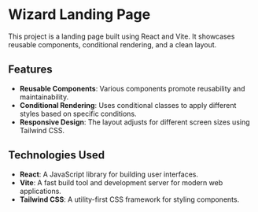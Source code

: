 # Wizard Landing Page

This project is a landing page built using React and Vite. It showcases reusable components, conditional rendering, and a clean layout.

## Features

- **Reusable Components**: Various components promote reusability and maintainability.
- **Conditional Rendering**: Uses conditional classes to apply different styles based on specific conditions.
- **Responsive Design**: The layout adjusts for different screen sizes using Tailwind CSS.

## Technologies Used

- **React**: A JavaScript library for building user interfaces.
- **Vite**: A fast build tool and development server for modern web applications.
- **Tailwind CSS**: A utility-first CSS framework for styling components.
